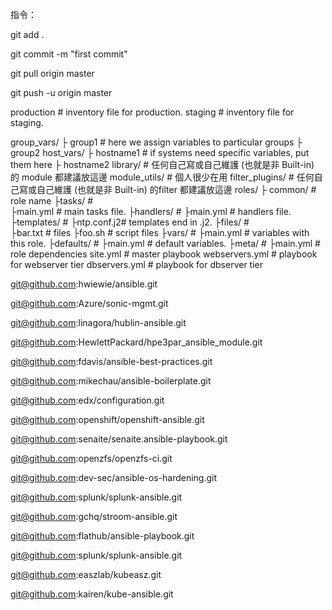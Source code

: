 指令：

git add .

git commit -m "first commit"

git pull origin master

git push -u origin master

production        # inventory file for production.
staging           # inventory file for staging.

group_vars/
├ group1         # here we assign variables to particular groups
├ group2
host_vars/
├ hostname1      # if systems need specific variables, put them here
├ hostname2
library/          # 任何自己寫或自己維護 (也就是非 Built-in) 的 module 都建議放這邊
module_utils/     # 個人很少在用
filter_plugins/   # 任何自己寫或自己維護 (也就是非 Built-in) 的filter 都建議放這邊
roles/
├ common/        # role name
   ├tasks/       #   
     ├main.yml   # main tasks file.
   ├handlers/    #
     ├main.yml   # handlers file.
   ├templates/   #
     ├ntp.conf.j2# templates end in .j2.
   ├files/       #   
     ├bar.txt    # files
     ├foo.sh     # script files
   ├vars/        #
     ├main.yml   # variables with this role.
   ├defaults/    #
     ├main.yml   # default variables.
   ├meta/        #
     ├main.yml   # role dependencies
site.yml          # master playbook
webservers.yml    # playbook for webserver tier
dbservers.yml     # playbook for dbserver tier

git@github.com:hwiewie/ansible.git

git@github.com:Azure/sonic-mgmt.git

git@github.com:linagora/hublin-ansible.git

git@github.com:HewlettPackard/hpe3par_ansible_module.git

git@github.com:fdavis/ansible-best-practices.git

git@github.com:mikechau/ansible-boilerplate.git

git@github.com:edx/configuration.git

git@github.com:openshift/openshift-ansible.git

git@github.com:senaite/senaite.ansible-playbook.git

git@github.com:openzfs/openzfs-ci.git

git@github.com:dev-sec/ansible-os-hardening.git

git@github.com:splunk/splunk-ansible.git

git@github.com:gchq/stroom-ansible.git

git@github.com:flathub/ansible-playbook.git

git@github.com:splunk/splunk-ansible.git

git@github.com:easzlab/kubeasz.git

git@github.com:kairen/kube-ansible.git

